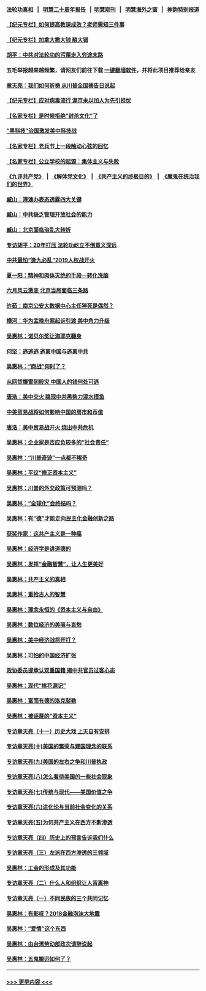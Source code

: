 #### [法轮功真相](https://github.com/gfw-breaker/truth/blob/master/README.md?t=0) &nbsp;&nbsp;|&nbsp;&nbsp; [明慧二十周年报告](https://github.com/gfw-breaker/mh-reports/blob/master/README.md?t=0) &nbsp;&nbsp;|&nbsp;&nbsp;[明慧期刊](https://github.com/gfw-breaker/mh-qikan) &nbsp;&nbsp;|&nbsp;&nbsp; [明慧海外之窗](https://github.com/gfw-breaker/mh-news/blob/master/README.md?t=0) &nbsp;&nbsp;|&nbsp;&nbsp; [神韵特别报道](https://github.com/gfw-breaker/mh-news/blob/master/shenyun.md?t=0)
#### [【纪元专栏】如何提高教课成效？老师需知三件事](../pages/nsc423/n12417848.md?t=06131852) 
#### [【纪元专栏】加拿大撒大钱 酿大错](../pages/nsc423/n12406564.md?t=06131852) 
#### [胡平：中共对法轮功的污蔑走入穷途末路](../pages/nsc423/n12266737.md?t=06131852) 
#### 五毛举报越来越频繁，请网友们前往下载 [一键翻墙软件](https://github.com/gfw-breaker/ssr-accounts)，并将此项目推荐给亲友
#### [章天亮：我们如何祈祷 从川普全国祷告日说起](../pages/nsc423/n11944627.md?t=06131852) 
#### [【纪元专栏】应对病毒流行 渥京未以加人为先引担忧](../pages/nsc423/n11875714.md?t=06131852) 
#### [【名家专栏】是时候拒绝“封杀文化”了](../pages/nsc423/n11814093.md?t=06131852) 
#### [“黑科技”治国激发美中科技战](../pages/nsc423/n11638056.md?t=06131852) 
#### [【名家专栏】老兵节上一段触动心弦的回忆](../pages/nsc423/n11646016.md?t=06131852) 
#### [【名家专栏】公立学校的起源：集体主义与失败](../pages/nsc423/n11601833.md?t=06131852) 
#### [《九评共产党》](https://github.com/begood0513/9ping.md/blob/master/README.md) &nbsp;|&nbsp; [《解体党文化》](../../../../jtdwh.md/blob/master/README.md)  &nbsp;|&nbsp; [《共产主义的终极目的》](../../../../gczydzjmd.md/blob/master/README.md) &nbsp;|&nbsp; [《魔鬼在统治我们的世界》](../../../../mgztzwmdsj.md/blob/master/README.md) 
#### [臧山：港澳办表态透露四大关键](../pages/nsc423/n11421628.md?t=06131852) 
#### [臧山：中共缺乏管理开放社会的能力](../pages/nsc423/n11407457.md?t=06131852) 
#### [臧山：北京面临治乱大转折](../pages/nsc423/n11406895.md?t=06131852) 
#### [专访胡平：20年打压 法轮功屹立不倒意义深远](../pages/nsc423/n11398800.md?t=06131852) 
#### [中共最怕“逢九必乱”2019人权战开火](../pages/nsc423/n11385248.md?t=06131852) 
#### [夏一阳：精神和肉体灭绝的手段—转化洗脑](../pages/nsc423/n11368250.md?t=06131852) 
#### [六月风云激变 北京当局面临三条路](../pages/nsc423/n11313668.md?t=06131852) 
#### [许茹：南京公安大数据中心主任猝死是偶然？](../pages/nsc423/n11064744.md?t=06131852) 
#### [横河：华为孟晚舟案起诉引渡 美中角力升级](../pages/nsc423/n11027230.md?t=06131852) 
#### [吴惠林：诺贝尔奖让海耶克翻身](../pages/nsc423/n10890049.md?t=06131852) 
#### [何坚：逃逃逃 逃离中国与逃离中共](../pages/nsc423/n10592891.md?t=06131852) 
#### [吴惠林：“商战”何时了？](../pages/nsc423/n10573558.md?t=06131852) 
#### [从网贷爆雷到股灾 中国人的钱何处可逃](../pages/nsc423/n10572800.md?t=06131852) 
#### [唐浩：美中交火 隐现中共黑势力混水摸鱼](../pages/nsc423/n10544040.md?t=06131852) 
#### [中美贸易战将如何影响中国的房市和币值](../pages/nsc423/n10543697.md?t=06131852) 
#### [唐浩：美中贸易战开火 烧出中共危机](../pages/nsc423/n10540126.md?t=06131852) 
#### [吴惠林：企业家是否应负较多的“社会责任”](../pages/nsc423/n10535022.md?t=06131852) 
#### [吴惠林：“川普奇迹”一点都不稀奇](../pages/nsc423/n10512808.md?t=06131852) 
#### [吴惠林：平议“修正资本主义”](../pages/nsc423/n10495724.md?t=06131852) 
#### [吴惠林：川普的外交政策可预测吗？](../pages/nsc423/n10462387.md?t=06131852) 
#### [吴惠林：“全球化”会终结吗？](../pages/nsc423/n10452838.md?t=06131852) 
#### [吴惠林：有“德”才能走向民主化金融创新之路](../pages/nsc423/n10432292.md?t=06131852) 
#### [获奖作家：这共产主义是一种癌](../pages/nsc423/n10431541.md?t=06131852) 
#### [吴惠林：经济学是讲道德的](../pages/nsc423/n10398014.md?t=06131852) 
#### [吴惠林：发挥“金融智慧”，让人生更美好](../pages/nsc423/n10375019.md?t=06131852) 
#### [吴惠林：共产主义的真相](../pages/nsc423/n10351394.md?t=06131852) 
#### [吴惠林：重拾古人的智慧](../pages/nsc423/n10337691.md?t=06131852) 
#### [吴惠林：理念永恒的《资本主义与自由》](../pages/nsc423/n10316274.md?t=06131852) 
#### [吴惠林：数位经济的美丽与哀愁](../pages/nsc423/n10292946.md?t=06131852) 
#### [吴惠林：美中经济战将开打？](../pages/nsc423/n10258825.md?t=06131852) 
#### [吴惠林：可怕的中国经济扩张](../pages/nsc423/n10219147.md?t=06131852) 
#### [政协委员提承认双重国籍 揭中共官员过客心态](../pages/nsc423/n10208809.md?t=06131852) 
#### [吴惠林：现代“桃花源记”](../pages/nsc423/n10185234.md?t=06131852) 
#### [吴惠林：富而有德的洛克斐勒](../pages/nsc423/n10142264.md?t=06131852) 
#### [吴惠林：被诬蔑的“资本主义”](../pages/nsc423/n10124816.md?t=06131852) 
#### [专访章天亮（十一）历史大戏 上天自有安排](../pages/nsc423/n10094905.md?t=06131852) 
#### [专访章天亮(十)美国的繁荣与建国理念的联系](../pages/nsc423/n10094899.md?t=06131852) 
#### [专访章天亮(九)美国的左右之争和川普执政](../pages/nsc423/n10094889.md?t=06131852) 
#### [专访章天亮(八)怎么看待美国的一些社会现象](../pages/nsc423/n10094857.md?t=06131852) 
#### [专访章天亮(七)传统与现代——美国价值之争](../pages/nsc423/n10093140.md?t=06131852) 
#### [专访章天亮(六)进化论与当前社会变化的关系](../pages/nsc423/n10092036.md?t=06131852) 
#### [专访章天亮(五)为何共产主义在西方不断渗透](../pages/nsc423/n10083620.md?t=06131852) 
#### [专访章天亮（四）历史上的预言告诉我们什么](../pages/nsc423/n10083606.md?t=06131852) 
#### [专访章天亮（三）左派在西方渗透的三领域](../pages/nsc423/n10081115.md?t=06131852) 
#### [吴惠林：工会的形成及其功能](../pages/nsc423/n10080633.md?t=06131852) 
#### [专访章天亮（二）什么人和组织让人背离神](../pages/nsc423/n10076637.md?t=06131852) 
#### [专访章天亮（一）不同民族的三个共同记忆](../pages/nsc423/n10074188.md?t=06131852) 
#### [吴惠林：有影呒？2018金融泡沫大地震](../pages/nsc423/n10040534.md?t=06131852) 
#### [吴惠林：“爱情”这个东西](../pages/nsc423/n10019423.md?t=06131852) 
#### [吴惠林：由台湾劳动部政次请辞说起](../pages/nsc423/n9979679.md?t=06131852) 
#### [吴惠林：五鬼搬运如何了？](../pages/nsc423/n9925338.md?t=06131852) 

----
#### [ >>> 更早内容 <<< ](../indexes/nsc423-earlier.md)
